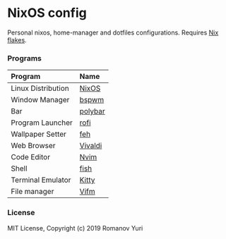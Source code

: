 # NixOS config

Personal nixos, home-manager and dotfiles configurations. Requires [Nix flakes](https://nixos.wiki/wiki/Flakes).

### Programs

| Program            | Name                                          |
| :----------------- | :-------------------------------------------- |
| Linux Distribution | [NixOS](https://nixos.org)                    |
| Window Manager     | [bspwm](https://github.com/baskerville/bspwm) |
| Bar                | [polybar](https://github.com/jaagr/polybar)   |
| Program Launcher   | [rofi](https://github.com/DaveDavenport/rofi) |
| Wallpaper Setter   | [feh](https://github.com/derf/feh)            |
| Web Browser        | [Vivaldi](https://vivaldi.com)                |
| Code Editor        | [Nvim](https://neovim.io/)                    |
| Shell              | [fish](https://fishshell.com)                 |
| Terminal Emulator  | [Kitty](https://sw.kovidgoyal.net/kitty/)     |
| File manager       | [Vifm](https://vifm.info)                     |

### License

MIT License, Copyright (c) 2019 Romanov Yuri
